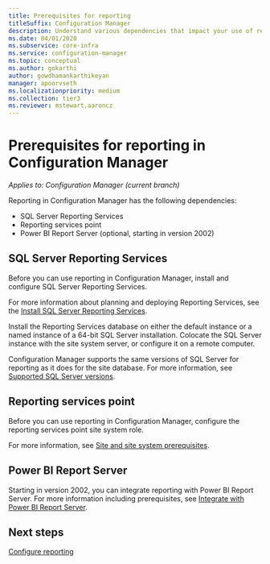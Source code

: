 ```yaml
---
title: Prerequisites for reporting
titleSuffix: Configuration Manager
description: Understand various dependencies that impact your use of reporting in Configuration Manager.
ms.date: 04/01/2020
ms.subservice: core-infra
ms.service: configuration-manager
ms.topic: conceptual
ms.author: gokarthi
author: gowdhamankarthikeyan
manager: apoorvseth
ms.localizationpriority: medium
ms.collection: tier3
ms.reviewer: mstewart,aaroncz 
---
```


# Prerequisites for reporting in Configuration Manager

*Applies to: Configuration Manager (current branch)*

Reporting in Configuration Manager has the following dependencies:

- SQL Server Reporting Services
- Reporting services point
- Power BI Report Server (optional, starting in version 2002)

## SQL Server Reporting Services

Before you can use reporting in Configuration Manager, install and configure SQL Server Reporting Services.

For more information about planning and deploying Reporting Services, see the [Install SQL Server Reporting Services](/sql/reporting-services/install-windows/install-reporting-services).

Install the Reporting Services database on either the default instance or a named instance of a 64-bit SQL Server installation. Colocate the SQL Server instance with the site system server, or configure it on a remote computer.

Configuration Manager supports the same versions of SQL Server for reporting as it does for the site database. For more information, see [Supported SQL Server versions](../../plan-design/configs/support-for-sql-server-versions.md#bkmk_SQLVersions).

## Reporting services point

Before you can use reporting in Configuration Manager, configure the reporting services point site system role.

For more information, see [Site and site system prerequisites](../../plan-design/configs/site-and-site-system-prerequisites.md#reporting-services-point).

## Power BI Report Server

Starting in version 2002, you can integrate reporting with Power BI Report Server. For more information including prerequisites, see [Integrate with Power BI Report Server](powerbi-report-server.md).

## Next steps

[Configure reporting](configuring-reporting.md)